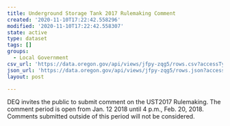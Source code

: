 ```yaml
---
title: Underground Storage Tank 2017 Rulemaking Comment
created: '2020-11-10T17:22:42.558296'
modified: '2020-11-10T17:22:42.558307'
state: active
type: dataset
tags: []
groups:
  - Local Government
csv_url: 'https://data.oregon.gov/api/views/jfpy-zqg5/rows.csv?accessType=DOWNLOAD'
json_url: 'https://data.oregon.gov/api/views/jfpy-zqg5/rows.json?accessType=DOWNLOAD'
layout: post

---
```

DEQ invites the public to submit comment on the UST2017 Rulemaking. The comment period is open from Jan. 12 2018 until 4 p.m., Feb. 20, 2018. Comments submitted outside of this period will not be considered.
